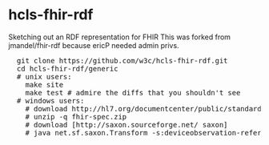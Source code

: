 # hcls-fhir-rdf
Sketching out an RDF representation for FHIR
This was forked from jmandel/fhir-rdf because ericP needed admin privs.
<pre>
  git clone https://github.com/w3c/hcls-fhir-rdf.git
  cd hcls-fhir-rdf/generic
  # unix users:
    make site
    make test # admire the diffs that you shouldn't see
  # windows users:
    # download http://hl7.org/documentcenter/public/standards/FHIR/fhir-spec.zip into fhir-spec.zip
    # unzip -q fhir-spec.zip
    # download [http://saxon.sourceforge.net/ saxon]
    # java net.sf.saxon.Transform -s:deviceobservation-referencesToContained.xml -xsl:../transform.xsl -o:deviceobservation-referencesToContained-generated.ttl
</pre>
